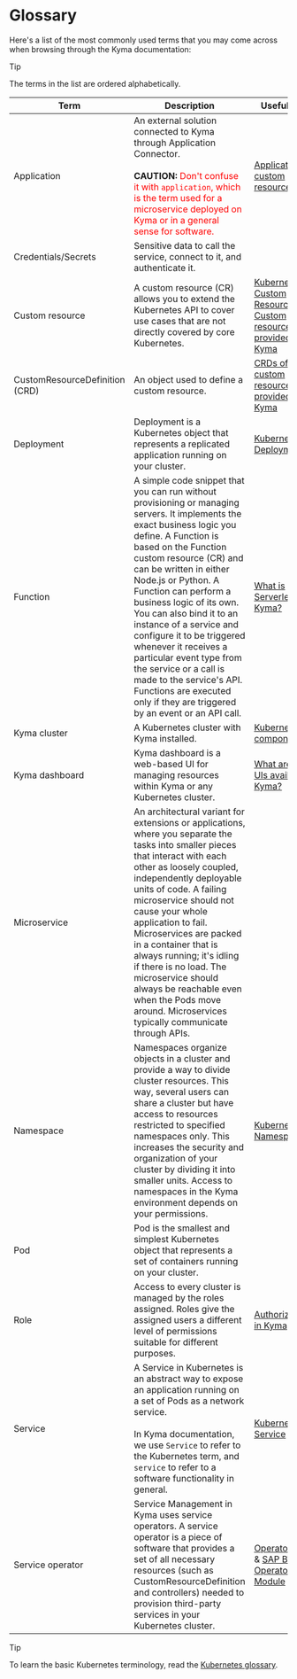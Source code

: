 # Glossary

Here's a list of the most commonly used terms that you may come across when browsing through the Kyma documentation:

> [!TIP]
> The terms in the list are ordered alphabetically.

| Term |  Description | Useful links |
| ---- | ------------ | ------------ |
| Application | An external solution connected to Kyma through Application Connector.   <br><br> **CAUTION:** <span style="color:red">Don't confuse it with `application`, which is the term used for a microservice deployed on Kyma or in a general sense for software.</span>  | [Application custom resource](https://kyma-project.io/#/application-connector-manager/user/resources/06-10-application)      |
| Credentials/Secrets | Sensitive data to call the service, connect to it, and authenticate it.  |       |
| Custom resource | A custom resource (CR) allows you to extend the Kubernetes API to cover use cases that are not directly covered by core Kubernetes.  | [Kubernetes - Custom Resource](https://kubernetes.io/docs/concepts/extend-kubernetes/api-extension/custom-resources/) & [Custom resources provided by Kyma](./05-technical-reference/00-custom-resources)  |
| CustomResourceDefinition (CRD) | An object used to define a custom resource. | [CRDs of custom resources provided by Kyma](https://github.com/kyma-project/kyma/tree/main/installation/resources/crds)      |
| Deployment | Deployment is a Kubernetes object that represents a replicated application running on your cluster.       | [Kubernetes - Deployment](https://kubernetes.io/docs/concepts/workloads/controllers/deployment/)        |
| Function | A simple code snippet that you can run without provisioning or managing servers. It implements the exact business logic you define. A Function is based on the Function custom resource (CR) and can be written in either Node.js or Python. A Function can perform a business logic of its own. You can also bind it to an instance of a service and configure it to be triggered whenever it receives a particular event type from the service or a call is made to the service's API. Functions are executed only if they are triggered by an event or an API call. | [What is Serverless in Kyma?](https://kyma-project.io/#/serverless-manager/user/README)      |
| Kyma cluster | A Kubernetes cluster with Kyma installed.  | [Kubernetes components](https://kubernetes.io/docs/concepts/overview/components/) |
| Kyma dashboard | Kyma dashboard is a web-based UI for managing resources within Kyma or any Kubernetes cluster. | [What are the UIs available in Kyma?](./01-overview/ui)
| Microservice | An architectural variant for extensions or applications, where you separate the tasks into smaller pieces that interact with each other as loosely coupled, independently deployable units of code. A failing microservice should not cause your whole application to fail. Microservices are packed in a container that is always running; it's idling if there is no load. The microservice should always be reachable even when the Pods move around. Microservices typically communicate through APIs. |       |
| Namespace | Namespaces organize objects in a cluster and provide a way to divide cluster resources. This way, several users can share a cluster but have access to resources restricted to specified namespaces only. This increases the security and organization of your cluster by dividing it into smaller units. Access to namespaces in the Kyma environment depends on your permissions. | [Kubernetes - Namespaces](https://kubernetes.io/docs/concepts/overview/working-with-objects/namespaces/) |
| Pod | Pod is the smallest and simplest Kubernetes object that represents a set of containers running on your cluster.  | |
| Role | Access to every cluster is managed by the roles assigned. Roles give the assigned users a different level of permissions suitable for different purposes. | [Authorization in Kyma](./04-operation-guides/security/sec-02-authorization-in-kyma.md)      |
| Service | A Service in Kubernetes is an abstract way to expose an application running on a set of Pods as a network service. <br><br> In Kyma documentation, we use `Service` to refer to the Kubernetes term, and `service` to refer to a software functionality in general. | [Kubernetes -  Service](https://kubernetes.io/docs/concepts/services-networking/service/)    |
| Service operator | Service Management in Kyma uses service operators. A service operator is a piece of software that provides a set of all necessary resources (such as CustomResourceDefinition and controllers) needed to provision third-party services in your Kubernetes cluster. | [OperatorHub.io](https://operatorhub.io/) & [SAP BTP Operator Module](https://kyma-project.io/#/btp-manager/user/README) |

> [!TIP] 
> To learn the basic Kubernetes terminology, read the [Kubernetes glossary](https://kubernetes.io/docs/reference/glossary).
